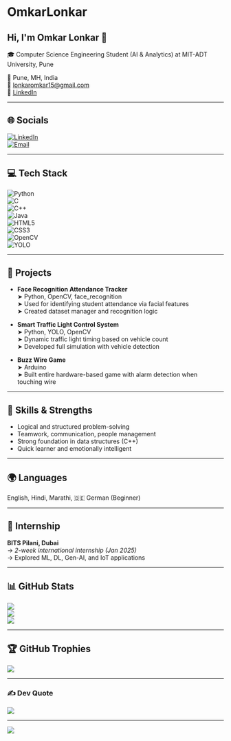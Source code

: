 # OmkarLonkar
## Hi, I'm Omkar Lonkar 👋  
🎓 Computer Science Engineering Student (AI & Analytics) at MIT-ADT University, Pune  

📍 Pune, MH, India  
📧 [lonkaromkar15@gmail.com](mailto:lonkaromkar15@gmail.com)  
🔗 [LinkedIn](https://www.linkedin.com/in/omkar-lonkar-6b9785254)

---

## 🌐 Socials  
<a href="https://www.linkedin.com/in/omkar-lonkar-6b9785254">
  <img src="https://img.shields.io/badge/LinkedIn-%230077B5.svg?logo=linkedin&logoColor=white" alt="LinkedIn"/>
</a><br>
<a href="mailto:lonkaromkar15@gmail.com">
  <img src="https://img.shields.io/badge/Email-D14836?logo=gmail&logoColor=white" alt="Email"/>
</a>

</td>
<td>

---

## 💻 Tech Stack

![Python](https://img.shields.io/badge/python-3670A0?style=for-the-badge&logo=python&logoColor=ffdd54)  
![C](https://img.shields.io/badge/c-%2300599C.svg?style=for-the-badge&logo=c&logoColor=white)  
![C++](https://img.shields.io/badge/c++-%2300599C.svg?style=for-the-badge&logo=c%2B%2B&logoColor=white)  
![Java](https://img.shields.io/badge/java-%23ED8B00.svg?style=for-the-badge&logo=openjdk&logoColor=white)  
![HTML5](https://img.shields.io/badge/html5-%23E34F26.svg?style=for-the-badge&logo=html5&logoColor=white)  
![CSS3](https://img.shields.io/badge/css3-%231572B6.svg?style=for-the-badge&logo=css3&logoColor=white)  
![OpenCV](https://img.shields.io/badge/OpenCV-27338e?style=for-the-badge&logo=opencv&logoColor=white)  
![YOLO](https://img.shields.io/badge/YOLO-FFAD00?style=for-the-badge&logoColor=white)

---

## 🧠 Projects

- **Face Recognition Attendance Tracker**  
  ➤ Python, OpenCV, face_recognition  
  ➤ Used for identifying student attendance via facial features  
  ➤ Created dataset manager and recognition logic

- **Smart Traffic Light Control System**  
  ➤ Python, YOLO, OpenCV  
  ➤ Dynamic traffic light timing based on vehicle count  
  ➤ Developed full simulation with vehicle detection

- **Buzz Wire Game**  
  ➤ Arduino  
  ➤ Built entire hardware-based game with alarm detection when touching wire

---

## 🎯 Skills & Strengths

- Logical and structured problem-solving  
- Teamwork, communication, people management  
- Strong foundation in data structures (C++)  
- Quick learner and emotionally intelligent

---

## 🌍 Languages

English, Hindi, Marathi, 🇩🇪 German (Beginner)

---

## 🌟 Internship

**BITS Pilani, Dubai**  
→ *2-week international internship (Jan 2025)*  
→ Explored ML, DL, Gen-AI, and IoT applications

---



## 📊 GitHub Stats

![](https://github-readme-stats.vercel.app/api?username=Omkar-Lonkar&theme=gruvbox&hide_border=false&include_all_commits=true&count_private=true)  
![](https://github-readme-streak-stats.herokuapp.com/?user=Omkar-Lonkar&theme=gruvbox&hide_border=false)  
![](https://github-readme-stats.vercel.app/api/top-langs/?username=Omkar-Lonkar&theme=gruvbox&layout=compact&hide_border=false)

---

## 🏆 GitHub Trophies

![](https://github-profile-trophy.vercel.app/?username=lonkaromkar15&theme=gruvbox&no-frame=false&no-bg=true&margin-w=4)

---

### ✍️ Dev Quote  
![](https://quotes-github-readme.vercel.app/api?type=horizontal&theme=radical)

---

[![](https://visitcount.itsvg.in/api?id=lonkaromkar15&icon=0&color=0)](https://visitcount.itsvg.in)

